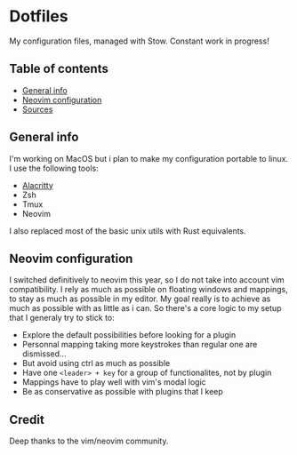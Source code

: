 # Dotfiles

My configuration files, managed with Stow. Constant work in progress!

## Table of contents

- [General info](#general-info)
- [Neovim configuration](#neovim-configuration)
- [Sources](#sources)

## General info

I'm working on MacOS but i plan to make my configuration portable to linux. I use
the following tools:

- [Alacritty](https://github.com/alacritty/alacritty)
- Zsh
- Tmux
- Neovim

I also replaced most of the basic unix utils with Rust equivalents.

## Neovim configuration

I switched definitively to neovim this year, so I do not take into account vim
compatibility. I rely as much as possible on floating windows and mappings, to
stay as much as possible in my editor. My goal really is to achieve as much as
possible with as little as i can. So there's a core logic to my setup that I generaly try to stick to:

- Explore the default possibilities before looking for a plugin
- Personnal mapping taking more keystrokes than regular one are dismissed...
- But avoid using ctrl as much as possible
- Have one `<leader> + key` for a group of functionalites, not by plugin
- Mappings have to play well with vim's modal logic
- Be as conservative as possible with plugins that I keep

## Credit

Deep thanks to the vim/neovim community.
